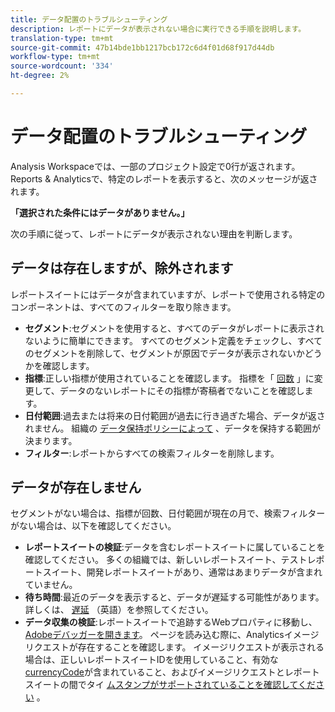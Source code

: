 ```yaml
---
title: データ配置のトラブルシューティング
description: レポートにデータが表示されない場合に実行できる手順を説明します。
translation-type: tm+mt
source-git-commit: 47b14bde1bb1217bcb172c6d4f01d68f917d44db
workflow-type: tm+mt
source-wordcount: '334'
ht-degree: 2%

---
```



# データ配置のトラブルシューティング

Analysis Workspaceでは、一部のプロジェクト設定で0行が返されます。 Reports &amp; Analyticsで、特定のレポートを表示すると、次のメッセージが返されます。

**「選択された条件にはデータがありません。」**

次の手順に従って、レポートにデータが表示されない理由を判断します。

## データは存在しますが、除外されます

レポートスイートにはデータが含まれていますが、レポートで使用される特定のコンポーネントは、すべてのフィルターを取り除きます。

* **セグメント**:セグメントを使用すると、すべてのデータがレポートに表示されないように簡単にできます。 すべてのセグメント定義をチェックし、すべてのセグメントを削除して、セグメントが原因でデータが表示されないかどうかを確認します。
* **指標**:正しい指標が使用されていることを確認します。 指標を「 [回数](/help/components/metrics/occurrences.md) 」に変更して、データのないレポートにその指標が寄稿者でないことを確認します。
* **日付範囲**:過去または将来の日付範囲が過去に行き過ぎた場合、データが返されません。 組織の [データ保持ポリシーによって](data-retention.md) 、データを保持する範囲が決まります。
* **フィルター**:レポートからすべての検索フィルターを削除します。

## データが存在しません

セグメントがない場合は、指標が回数、日付範囲が現在の月で、検索フィルターがない場合は、以下を確認してください。

* **レポートスイートの検証**:データを含むレポートスイートに属していることを確認してください。 多くの組織では、新しいレポートスイート、テストレポートスイート、開発レポートスイートがあり、通常はあまりデータが含まれていません。
* **待ち時間**:最近のデータを表示すると、データが遅延する可能性があります。 詳しくは、 [遅延](latency.md) （英語）を参照してください。
* **データ収集の検証**:レポートスイートで追跡するWebプロパティに移動し、 [Adobeデバッガーを開きます](https://docs.adobe.com/content/help/ja-JP/debugger/using/experience-cloud-debugger.html)。 ページを読み込む際に、Analyticsイメージリクエストが存在することを確認します。 イメージリクエストが表示される場合は、正しいレポートスイートIDを使用していること、有効な [currencyCode](/help/implement/vars/config-vars/currencycode.md)が含まれていること、およびイメージリクエストとレポートスイートの間でタイ [ムスタンプがサポートされていることを確認してください](/help/implement/vars/page-vars/timestamp.md) 。
